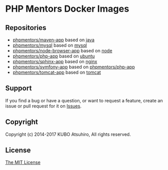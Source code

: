 # PHP Mentors Docker Images

## Repositories

* [phpmentors/maven-app](https://hub.docker.com/r/phpmentors/maven-app/) based on [java](https://hub.docker.com/_/java/)
* [phpmentors/mysql](https://registry.hub.docker.com/u/phpmentors/mysql/) based on [mysql](https://registry.hub.docker.com/_/mysql/)
* [phpmentors/node-browser-app](https://registry.hub.docker.com/u/phpmentors/node-browser-app/) based on [node](https://registry.hub.docker.com/_/node/)
* [phpmentors/php-app](https://registry.hub.docker.com/u/phpmentors/php-app/) based on [ubuntu](https://registry.hub.docker.com/_/ubuntu/)
* [phpmentors/sphinx-app](https://hub.docker.com/r/phpmentors/sphinx-app/) based on [nginx](https://hub.docker.com/_/nginx/)
* [phpmentors/symfony-app](https://registry.hub.docker.com/u/phpmentors/symfony-app/) based on [phpmentors/php-app](https://registry.hub.docker.com/u/phpmentors/php-app/)
* [phpmentors/tomcat-app](https://registry.hub.docker.com/u/phpmentors/tomcat-app/) based on [tomcat](https://registry.hub.docker.com/_/tomcat/)

## Support

If you find a bug or have a question, or want to request a feature, create an issue or pull request for it on [Issues](https://github.com/phpmentors-jp/docker-images/issues).

## Copyright

Copyright (c) 2014-2017 KUBO Atsuhiro, All rights reserved.

## License

[The MIT License](http://opensource.org/licenses/MIT)
